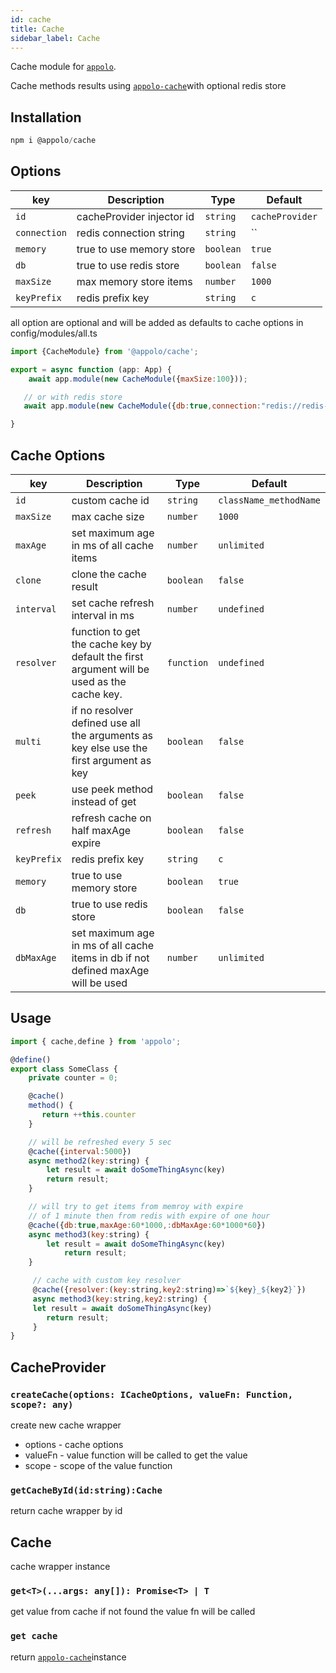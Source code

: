 ```yaml
---
id: cache
title: Cache
sidebar_label: Cache
---
```

Cache module for [`appolo`](https://github.com/shmoop207/appolo).

Cache methods results using [`appolo-cache​`](https://github.com/shmoop207/appolo-cache) with optional redis store

## Installation

```javascript
npm i @appolo/cache
```

## Options
| key | Description | Type | Default
| --- | --- | --- | --- |
| `id` | cacheProvider injector id  | `string`|  `cacheProvider`|
| `connection` | redis connection string  | `string`|  ``|
| `memory` | true to use memory store  | `boolean`|  `true`|
| `db` | true to use redis store  | `boolean`|  `false`|
| `maxSize` | max memory store items  | `number`|  `1000`|
| `keyPrefix` | redis prefix key  | `string`|  `c`|

all option are optional and will be added as defaults to cache options
in config/modules/all.ts

```javascript
import {CacheModule} from '@appolo/cache';

export = async function (app: App) {
    await app.module(new CacheModule({maxSize:100}));

   // or with redis store
   await app.module(new CacheModule({db:true,connection:"redis://redis-connection-string"}));

}
```


## Cache Options

| key | Description | Type | Default
| --- | --- | --- | --- |
| `id` | custom cache id | `string`|  `className_methodName`|
| `maxSize` | max cache size | `number`|  `1000`|
| `maxAge` | set maximum age in ms of all cache items | `number` | `unlimited` |
| `clone` |  clone the cache result | `boolean` | `false` |
| `interval` | set cache refresh interval in ms | `number` | `undefined` |
| `resolver` | function to get the cache key by default the first argument will be used as the cache key. | `function` | `undefined` |
| `multi` | if no resolver defined use all the arguments as key else use the first argument as key  | `boolean` | `false` |
| `peek` |  use peek method instead of get | `boolean` | `false` |
| `refresh` |  refresh cache on half maxAge expire | `boolean` | `false` |
| `keyPrefix` | redis prefix key  | `string`|  `c`|
| `memory` | true to use memory store  | `boolean`|  `true`|
| `db` | true to use redis store  | `boolean`|  `false`|
| `dbMaxAge` | set maximum age in ms of all cache items in db if not defined maxAge will be used  | `number` | `unlimited` |


## Usage
```javascript
import { cache,define } from 'appolo';

@define()
export class SomeClass {
    private counter = 0;

    @cache()
    method() {
       return ++this.counter
    }

    // will be refreshed every 5 sec
    @cache({interval:5000})
    async method2(key:string) {
        let result = await doSomeThingAsync(key)
        return result;
    }

    // will try to get items from memroy with expire
    // of 1 minute then from redis with expire of one hour
    @cache({db:true,maxAge:60*1000,:dbMaxAge:60*1000*60})
    async method3(key:string) {
        let result = await doSomeThingAsync(key)
            return result;
    }

     // cache with custom key resolver
     @cache({resolver:(key:string,key2:string)=>`${key}_${key2}`})
     async method3(key:string,key2:string) {
     let result = await doSomeThingAsync(key)
        return result;
     }
}

```

## CacheProvider
### `createCache(options: ICacheOptions, valueFn: Function, scope?: any)`
create new cache wrapper
- options - cache options
- valueFn - value function will be called to get the value
- scope - scope of the value function

### `getCacheById(id:string):Cache`
return cache wrapper by id

## Cache
cache wrapper instance

### `get<T>(...args: any[]): Promise<T> | T`
get value from cache if not found the value fn will be called
### `get cache`
return [`appolo-cache​`](https://github.com/shmoop207/appolo-cache) instance